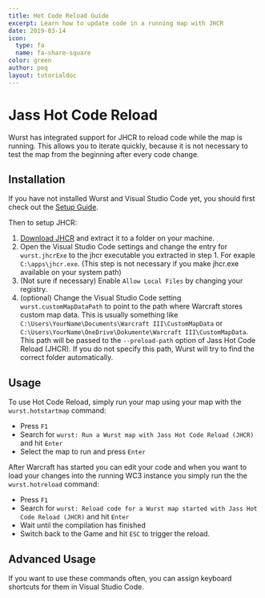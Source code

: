 ```yaml
---
title: Hot Code Reload Guide
excerpt: Learn how to update code in a running map with JHCR
date: 2019-03-14
icon:
  type: fa
  name: fa-share-square
color: green
author: peq
layout: tutorialdoc
---
```


# Jass Hot Code Reload

Wurst has integrated support for JHCR to reload code while the map is running.
This allows you to iterate quickly, because it is not necessary to test the map from the beginning after every code change.

## Installation

If you have not installed Wurst and Visual Studio Code yet, you should first check out the [Setup Guide](/start).

Then to setup JHCR:

1. [Download JHCR](https://www.hiveworkshop.com/threads/jass-hot-code-reload.313811/) and extract it to a folder on your machine.
2. Open the Visual Studio Code settings and change the entry for `wurst.jhcrExe` to the jhcr executable you extracted in step 1. For exaple `C:\apps\jhcr.exe`. (This step is not necessary if you make jhcr.exe available on your system path)
3. (Not sure if necessary) Enable `Allow Local Files` by changing your registry.
4. (optional) Change the Visual Studio Code setting `wurst.customMapDataPath` to point to the path where Warcraft stores custom map data.
    This is usually something like `C:\Users\YourName\Documents\Warcraft III\CustomMapData` or `C:\Users\YourName\OneDrive\Dokumente\Warcraft III\CustomMapData`. This path will be passed to the `--preload-path` option of Jass Hot Code Reload (JHCR).
    If you do not specify this path, Wurst will try to find the correct folder automatically.

## Usage

To use Hot Code Reload, simply run your map using your map with the `wurst.hotstartmap` command:

 - Press `F1`
 - Search for `wurst: Run a Wurst map with Jass Hot Code Reload (JHCR)` and hit `Enter`
 - Select the map to run and press `Enter`

After Warcraft has started you can edit your code and when you want to load your changes into the running WC3 instance you simply run the the `wurst.hotreload` command:

 - Press `F1`
 - Search for `wurst: Reload code for a Wurst map started with Jass Hot Code Reload (JHCR)` and hit `Enter`
 - Wait until the compilation has finished
 - Switch back to the Game and hit `ESC` to trigger the reload.

## Advanced Usage

If you want to use these commands often, you can assign keyboard shortcuts for them in Visual Studio Code.
